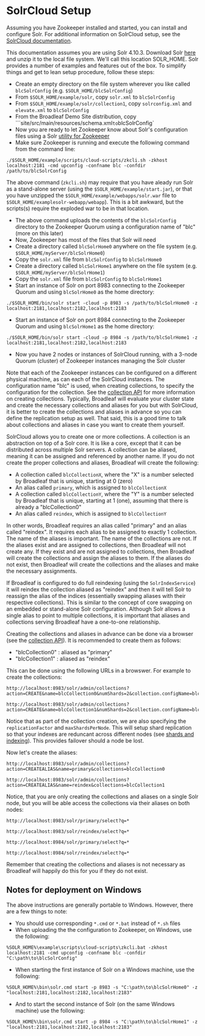 # SolrCloud Setup

Assuming you have Zookeeper installed and started, you can install and configure Solr.  For additional information on SolrCloud setup, see the [SolrCloud documentation](https://cwiki.apache.org/confluence/display/solr/SolrCloud).

This documentation assumes you are using Solr 4.10.3. Download Solr [here](http://lucene.apache.org/solr/downloads.html) and unzip it to the local file system.  We'll call this location SOLR_HOME.  Solr provides a number of examples and features out of the box.  To simplify things and get to lean setup procedure, follow these steps:

- Create an empty directory on the file system wherever you like called `blcSolrConfig` (e.g. `$SOLR_HOME/blcSolrConfig`)
- From `$SOLR_HOME/example/solr`, copy `solr.xml` to `blcSolrConfig`
- From `$SOLR_HOME/example/solr/collection1`, copy `solrconfig.xml` and `elevate.xml` to `blcSolrConfig`
- From the Broadleaf Demo Site distribution, copy ```site/src/main/resources/schema.xml` to `blcSolrConfig`
- Now you are ready to let Zookeeper know about Solr's configuration files using a Solr [utility for Zookeeper](https://cwiki.apache.org/confluence/display/solr/Command+Line+Utilities)
- Make sure Zookeeper is running and execute the following command from the command line: 

```
./$SOLR_HOME/example/scripts/cloud-scripts/zkcli.sh -zkhost localhost:2181 -cmd upconfig -confname blc -confdir /path/to/blcSolrConfig
```

The above command (`zkcli.sh`) may require that you have aleady run Solr as a stand-alone server (using the `$SOLR_HOME/example/start.jar`), or that you have unzipped the `$SOLR_HOME/example/webapps/solr.war` file to `$SOLR_HOME/examplesolr-webapp/webapp`).  This is a bit awkward, but the scripts(s) require the exploded war to be in that location.

- The above command uploads the contents of the `blcSolrConfig` directory to the Zookeeper Quorum using a configuration name of "blc" (more on this later)
- Now, Zookeeper has most of the files that Solr will need
- Create a directory called `blcSolrHome0` anywhere on the file system (e.g. `$SOLR_HOME/myServer/blcSolrHome0`)
- Copy the `solr.xml` file from `blcSolrConfig` to `blcSolrHome0`
- Create a directory called `blcSolrHome1` anywhere on the file system (e.g. `$SOLR_HOME/myServer/blcSolrHome1`)
- Copy the `solr.xml` file from `blcSolrConfig` to `blcSolrHome1`
- Start an instance of Solr on port 8983 connecting to the Zookeeper Quorum and using `blcSolrHome0` as the home directory: 

```
./$SOLR_HOME/bin/solr start -cloud -p 8983 -s /path/to/blcSolrHome0 -z localhost:2181,localhost:2182,localhost:2183
```


- Start an instance of Solr on port 8984 connecting to the Zookeeper Quorum and using `blcSolrHome1` as the home directory: 

```
./$SOLR_HOME/bin/solr start -cloud -p 8984 -s /path/to/blcSolrHome1 -z localhost:2181,localhost:2182,localhost:2183
```

- Now you have 2 nodes or instances of SolrCloud running, with a 3-node Quorum (cluster) of Zookeeper instances managing the Solr cluster

Note that each of the Zookeeper instances can be configured on a different physical machine, as can each of the SolrCloud instances.  The configuration name "blc" is used, when creating collections, to specify the configuration for the collection.  See the [collection API](https://cwiki.apache.org/confluence/display/solr/Collections+API) for more information on creating collections.  Typically, Broadleaf will evaluate your cluster state and create the necessary collections and aliases for you but with SolrCloud, it is better to create the collections and aliases in advance so you can define the replication setup as well.  That said, this is a good time to talk about collections and aliases in case you want to create them yourself.

SolrCloud allows you to create one or more collections.  A collection is an abstraction on top of a Solr core. It is like a core, except that it can be distributed across multiple Solr servers.  A collection can be aliased, meaning it can be assigned and referenced by another name.  If you do not create the proper collections and aliases, Broadleaf will create the following:

- A collection called `blcCollectionX`, where the "X" is a number selected by Broadleaf that is unique, starting at 0 (zero)
- An alias called `primary`, which is assigned to `blcCollectionX`
- A collection called `blcCollectionY`, where the "Y" is a number selected by Broadleaf that is unique, starting at 1 (one), assuming that there is already a "blcCollection0"
- An alias called `reindex`, which is assigned to `blcCollectionY`

In other words, Broadleaf requires an alias called "primary" and an alias called "reindex".  It requires each alias to be assigned to exactly 1 collection.  The name of the aliases is important.  The name of the collections are not.  If the aliases exist and are assigned to collections, then Broadleaf will not create any.  If they exist and are not assigned to collections, then Broadleaf will create the collections and assign the aliases to them.  If the aliases do not exist, then Broadleaf will create the collections and the aliases and make the necessary assignments.

If Broadleaf is configured to do full reindexing (using the `SolrIndexService`) it will reindex the collection aliased as "reindex" and then it will tell Solr to reassign the alias of the indices (essentially swapping aliases with their respective collections).  This is similar to the concept of core swapping on an embedded or stand-alone Solr configuration. Although Solr allows a single alias to point to multiple collections, it is important that aliases and collections serving Broadleaf have a one-to-one relationship.

Creating the collections and aliases in advance can be done via a browser (see the [collection API](https://cwiki.apache.org/confluence/display/solr/Collections+API)).  It is recommended to create them as follows:

- "blcCollection0" : aliased as "primary"
- "blcCollection1" : aliased as "reindex"

This can be done using the following URLs in a browswer.  For example to create the collections:

```
http://localhost:8983/solr/admin/collections?action=CREATE&name=blcCollection0&numShards=2&collection.configName=blc&replicationFactor=2&maxShardsPerNode=2
```

```
http://localhost:8983/solr/admin/collections?action=CREATE&name=blcCollection1&numShards=2&collection.configName=blc&replicationFactor=2&maxShardsPerNode=2
```

Notice that as part of the collection creation, we are also specifying the `replicationFactor` and `maxShardsPerNode`.  This will setup shard replication so that your indexes are reduncant across different nodes (see [shards and indexing](https://cwiki.apache.org/confluence/display/solr/Shards+and+Indexing+Data+in+SolrCloud)).  This provides failover should a node be lost. 

Now let's create the aliases:

```
http://localhost:8983/solr/admin/collections?action=CREATEALIAS&name=primary&collections=blcCollection0
```

```
http://localhost:8983/solr/admin/collections?action=CREATEALIAS&name=reindex&collections=blcCollection1
```

Notice, that you are only creating the collections and aliases on a single Solr node, but you will be able access the collections via their aliases on both nodes:

```
http://localhost:8983/solr/primary/select?q=*
```

```
http://localhost:8983/solr/reindex/select?q=*
```

```
http://localhost:8984/solr/primary/select?q=*
```

```
http://localhost:8984/solr/reindex/select?q=*
```

Remember that creating the collections and aliases is not necessary as Broadleaf will happily do this for you if they do not exist.


## Notes for deployment on Windows

The above instructions are generally portable to Windows.  However, there are a few things to note:

- You should use corresponding `*.cmd` or `*.bat` instead of `*.sh` files
- When uploading the the configuration to Zookeeper, on Windows, use the following:

```
%SOLR_HOME%\example\scripts\cloud-scripts\zkcli.bat -zkhost localhost:2181 -cmd upconfig -confname blc -confdir "C:\path\to\blcSolrConfig"
```

- When starting the first instance of Solr on a Windows machine, use the following:
 
```
%SOLR_HOME%\bin\solr.cmd start -p 8983 -s "C:\path\to\blcSolrHome0" -z "localhost:2181,localhost:2182,localhost:2183"
```

- And to start the second instance of Solr (on the same Windows machine) use the following:

```
%SOLR_HOME%\bin\solr.cmd start -p 8984 -s "C:\path\to\blcSolrHome1" -z "localhost:2181,localhost:2182,localhost:2183"
```
